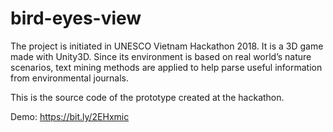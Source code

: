 # bird-eyes-view
The project is initiated in UNESCO Vietnam Hackathon 2018. It is a 3D game made with Unity3D. Since its environment is based on real world’s nature scenarios, text mining methods are applied to help parse useful information from environmental journals. 

This is the source code of the prototype created at the hackathon. 

Demo: https://bit.ly/2EHxmic
